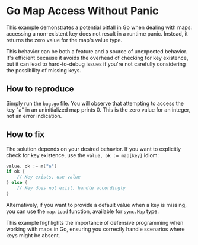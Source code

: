 # Go Map Access Without Panic

This example demonstrates a potential pitfall in Go when dealing with maps: accessing a non-existent key does not result in a runtime panic. Instead, it returns the zero value for the map's value type.

This behavior can be both a feature and a source of unexpected behavior.  It's efficient because it avoids the overhead of checking for key existence, but it can lead to hard-to-debug issues if you're not carefully considering the possibility of missing keys.

## How to reproduce

Simply run the `bug.go` file. You will observe that attempting to access the key "a" in an uninitialized map prints 0.  This is the zero value for an integer, not an error indication.

## How to fix

The solution depends on your desired behavior.  If you want to explicitly check for key existence, use the `value, ok := map[key]` idiom:

```go
value, ok := m["a"]
if ok {
    // Key exists, use value
} else {
    // Key does not exist, handle accordingly
}
```

Alternatively, if you want to provide a default value when a key is missing, you can use the `map.Load` function, available for `sync.Map` type.

This example highlights the importance of defensive programming when working with maps in Go, ensuring you correctly handle scenarios where keys might be absent.